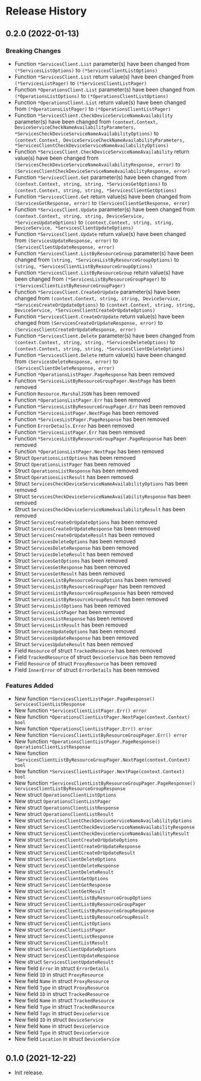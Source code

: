 # Release History

## 0.2.0 (2022-01-13)
### Breaking Changes

- Function `*ServicesClient.List` parameter(s) have been changed from `(*ServicesListOptions)` to `(*ServicesClientListOptions)`
- Function `*ServicesClient.List` return value(s) have been changed from `(*ServicesListPager)` to `(*ServicesClientListPager)`
- Function `*OperationsClient.List` parameter(s) have been changed from `(*OperationsListOptions)` to `(*OperationsClientListOptions)`
- Function `*OperationsClient.List` return value(s) have been changed from `(*OperationsListPager)` to `(*OperationsClientListPager)`
- Function `*ServicesClient.CheckDeviceServiceNameAvailability` parameter(s) have been changed from `(context.Context, DeviceServiceCheckNameAvailabilityParameters, *ServicesCheckDeviceServiceNameAvailabilityOptions)` to `(context.Context, DeviceServiceCheckNameAvailabilityParameters, *ServicesClientCheckDeviceServiceNameAvailabilityOptions)`
- Function `*ServicesClient.CheckDeviceServiceNameAvailability` return value(s) have been changed from `(ServicesCheckDeviceServiceNameAvailabilityResponse, error)` to `(ServicesClientCheckDeviceServiceNameAvailabilityResponse, error)`
- Function `*ServicesClient.Get` parameter(s) have been changed from `(context.Context, string, string, *ServicesGetOptions)` to `(context.Context, string, string, *ServicesClientGetOptions)`
- Function `*ServicesClient.Get` return value(s) have been changed from `(ServicesGetResponse, error)` to `(ServicesClientGetResponse, error)`
- Function `*ServicesClient.Update` parameter(s) have been changed from `(context.Context, string, string, DeviceService, *ServicesUpdateOptions)` to `(context.Context, string, string, DeviceService, *ServicesClientUpdateOptions)`
- Function `*ServicesClient.Update` return value(s) have been changed from `(ServicesUpdateResponse, error)` to `(ServicesClientUpdateResponse, error)`
- Function `*ServicesClient.ListByResourceGroup` parameter(s) have been changed from `(string, *ServicesListByResourceGroupOptions)` to `(string, *ServicesClientListByResourceGroupOptions)`
- Function `*ServicesClient.ListByResourceGroup` return value(s) have been changed from `(*ServicesListByResourceGroupPager)` to `(*ServicesClientListByResourceGroupPager)`
- Function `*ServicesClient.CreateOrUpdate` parameter(s) have been changed from `(context.Context, string, string, DeviceService, *ServicesCreateOrUpdateOptions)` to `(context.Context, string, string, DeviceService, *ServicesClientCreateOrUpdateOptions)`
- Function `*ServicesClient.CreateOrUpdate` return value(s) have been changed from `(ServicesCreateOrUpdateResponse, error)` to `(ServicesClientCreateOrUpdateResponse, error)`
- Function `*ServicesClient.Delete` parameter(s) have been changed from `(context.Context, string, string, *ServicesDeleteOptions)` to `(context.Context, string, string, *ServicesClientDeleteOptions)`
- Function `*ServicesClient.Delete` return value(s) have been changed from `(ServicesDeleteResponse, error)` to `(ServicesClientDeleteResponse, error)`
- Function `*OperationsListPager.PageResponse` has been removed
- Function `*ServicesListByResourceGroupPager.NextPage` has been removed
- Function `Resource.MarshalJSON` has been removed
- Function `*OperationsListPager.Err` has been removed
- Function `*ServicesListByResourceGroupPager.Err` has been removed
- Function `*ServicesListPager.NextPage` has been removed
- Function `*ServicesListPager.PageResponse` has been removed
- Function `ErrorDetails.Error` has been removed
- Function `*ServicesListPager.Err` has been removed
- Function `*ServicesListByResourceGroupPager.PageResponse` has been removed
- Function `*OperationsListPager.NextPage` has been removed
- Struct `OperationsListOptions` has been removed
- Struct `OperationsListPager` has been removed
- Struct `OperationsListResponse` has been removed
- Struct `OperationsListResult` has been removed
- Struct `ServicesCheckDeviceServiceNameAvailabilityOptions` has been removed
- Struct `ServicesCheckDeviceServiceNameAvailabilityResponse` has been removed
- Struct `ServicesCheckDeviceServiceNameAvailabilityResult` has been removed
- Struct `ServicesCreateOrUpdateOptions` has been removed
- Struct `ServicesCreateOrUpdateResponse` has been removed
- Struct `ServicesCreateOrUpdateResult` has been removed
- Struct `ServicesDeleteOptions` has been removed
- Struct `ServicesDeleteResponse` has been removed
- Struct `ServicesDeleteResult` has been removed
- Struct `ServicesGetOptions` has been removed
- Struct `ServicesGetResponse` has been removed
- Struct `ServicesGetResult` has been removed
- Struct `ServicesListByResourceGroupOptions` has been removed
- Struct `ServicesListByResourceGroupPager` has been removed
- Struct `ServicesListByResourceGroupResponse` has been removed
- Struct `ServicesListByResourceGroupResult` has been removed
- Struct `ServicesListOptions` has been removed
- Struct `ServicesListPager` has been removed
- Struct `ServicesListResponse` has been removed
- Struct `ServicesListResult` has been removed
- Struct `ServicesUpdateOptions` has been removed
- Struct `ServicesUpdateResponse` has been removed
- Struct `ServicesUpdateResult` has been removed
- Field `Resource` of struct `TrackedResource` has been removed
- Field `TrackedResource` of struct `DeviceService` has been removed
- Field `Resource` of struct `ProxyResource` has been removed
- Field `InnerError` of struct `ErrorDetails` has been removed

### Features Added

- New function `*ServicesClientListPager.PageResponse() ServicesClientListResponse`
- New function `*ServicesClientListPager.Err() error`
- New function `*OperationsClientListPager.NextPage(context.Context) bool`
- New function `*OperationsClientListPager.Err() error`
- New function `*ServicesClientListByResourceGroupPager.Err() error`
- New function `*OperationsClientListPager.PageResponse() OperationsClientListResponse`
- New function `*ServicesClientListByResourceGroupPager.NextPage(context.Context) bool`
- New function `*ServicesClientListPager.NextPage(context.Context) bool`
- New function `*ServicesClientListByResourceGroupPager.PageResponse() ServicesClientListByResourceGroupResponse`
- New struct `OperationsClientListOptions`
- New struct `OperationsClientListPager`
- New struct `OperationsClientListResponse`
- New struct `OperationsClientListResult`
- New struct `ServicesClientCheckDeviceServiceNameAvailabilityOptions`
- New struct `ServicesClientCheckDeviceServiceNameAvailabilityResponse`
- New struct `ServicesClientCheckDeviceServiceNameAvailabilityResult`
- New struct `ServicesClientCreateOrUpdateOptions`
- New struct `ServicesClientCreateOrUpdateResponse`
- New struct `ServicesClientCreateOrUpdateResult`
- New struct `ServicesClientDeleteOptions`
- New struct `ServicesClientDeleteResponse`
- New struct `ServicesClientDeleteResult`
- New struct `ServicesClientGetOptions`
- New struct `ServicesClientGetResponse`
- New struct `ServicesClientGetResult`
- New struct `ServicesClientListByResourceGroupOptions`
- New struct `ServicesClientListByResourceGroupPager`
- New struct `ServicesClientListByResourceGroupResponse`
- New struct `ServicesClientListByResourceGroupResult`
- New struct `ServicesClientListOptions`
- New struct `ServicesClientListPager`
- New struct `ServicesClientListResponse`
- New struct `ServicesClientListResult`
- New struct `ServicesClientUpdateOptions`
- New struct `ServicesClientUpdateResponse`
- New struct `ServicesClientUpdateResult`
- New field `Error` in struct `ErrorDetails`
- New field `ID` in struct `ProxyResource`
- New field `Name` in struct `ProxyResource`
- New field `Type` in struct `ProxyResource`
- New field `ID` in struct `TrackedResource`
- New field `Name` in struct `TrackedResource`
- New field `Type` in struct `TrackedResource`
- New field `Tags` in struct `DeviceService`
- New field `ID` in struct `DeviceService`
- New field `Name` in struct `DeviceService`
- New field `Type` in struct `DeviceService`
- New field `Location` in struct `DeviceService`


## 0.1.0 (2021-12-22)

- Init release.
